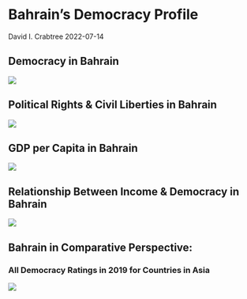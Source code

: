 Bahrain’s Democracy Profile
================
David I. Crabtree
2022-07-14

## Democracy in Bahrain

![](C:\Users\David\Desktop\PROGRA~1\FILESA~1\DEMOCR~1\reports\BAHRAI~1/figure-gfm/Demscore-1.png)<!-- -->

## Political Rights & Civil Liberties in Bahrain

![](C:\Users\David\Desktop\PROGRA~1\FILESA~1\DEMOCR~1\reports\BAHRAI~1/figure-gfm/Political%20Rights%20&%20Civil%20Libs-1.png)<!-- -->

## GDP per Capita in Bahrain

![](C:\Users\David\Desktop\PROGRA~1\FILESA~1\DEMOCR~1\reports\BAHRAI~1/figure-gfm/GDP%20per%20Capita-1.png)<!-- -->

## Relationship Between Income & Democracy in Bahrain

![](C:\Users\David\Desktop\PROGRA~1\FILESA~1\DEMOCR~1\reports\BAHRAI~1/figure-gfm/Income%20&%20Dem-1.png)<!-- -->

## Bahrain in Comparative Perspective:

### All Democracy Ratings in 2019 for Countries in Asia

![](C:\Users\David\Desktop\PROGRA~1\FILESA~1\DEMOCR~1\reports\BAHRAI~1/figure-gfm/Democracy%20in%20Comparative%20Perspective-1.png)<!-- -->
